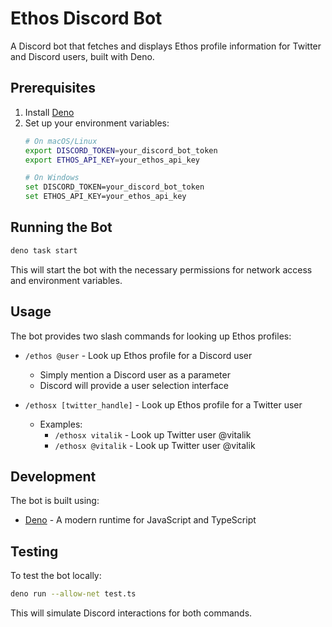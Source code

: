 # Ethos Discord Bot

A Discord bot that fetches and displays Ethos profile information for Twitter and Discord users, built with Deno.

## Prerequisites

1. Install [Deno](https://deno.land/#installation)
2. Set up your environment variables:
   ```bash
   # On macOS/Linux
   export DISCORD_TOKEN=your_discord_bot_token
   export ETHOS_API_KEY=your_ethos_api_key

   # On Windows
   set DISCORD_TOKEN=your_discord_bot_token
   set ETHOS_API_KEY=your_ethos_api_key
   ```

## Running the Bot

   ```bash
deno task start
   ```

This will start the bot with the necessary permissions for network access and environment variables.

## Usage

The bot provides two slash commands for looking up Ethos profiles:

- `/ethos @user` - Look up Ethos profile for a Discord user
  - Simply mention a Discord user as a parameter
  - Discord will provide a user selection interface

- `/ethosx [twitter_handle]` - Look up Ethos profile for a Twitter user
  - Examples:
    - `/ethosx vitalik` - Look up Twitter user @vitalik
    - `/ethosx @vitalik` - Look up Twitter user @vitalik

## Development

The bot is built using:
- [Deno](https://deno.land/) - A modern runtime for JavaScript and TypeScript

## Testing

To test the bot locally:

```bash
deno run --allow-net test.ts
```

This will simulate Discord interactions for both commands. 